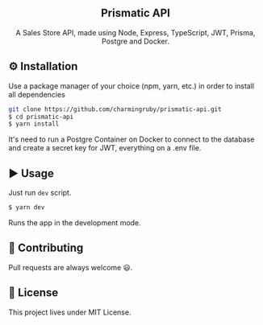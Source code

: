 <h2 align="center">
  Prismatic API
</h2>

<p align="center">A Sales Store API, made using Node, Express, TypeScript, JWT, Prisma, Postgre and Docker.</p>

## :gear: Installation

Use a package manager of your choice (npm, yarn, etc.) in order to install all dependencies

```bash
git clone https://github.com/charmingruby/prismatic-api.git
$ cd prismatic-api
$ yarn install
```

It's need to run a Postgre Container on Docker to connect to the database and create a secret key for JWT, everything on a .env file. 

## :arrow_forward: Usage

Just run `dev` script.

```bash
$ yarn dev
```

Runs the app in the development mode.<br/>

## :call_me_hand: Contributing

Pull requests are always welcome 😃.

## 📝 License
This project lives under MIT License.
